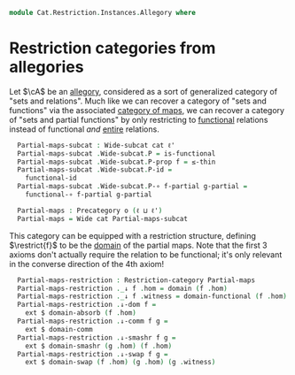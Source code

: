 <!--
```agda
open import Cat.Functor.WideSubcategory
open import Cat.Restriction.Base
open import Cat.Allegory.Base
open import Cat.Prelude

import Cat.Allegory.Morphism
```
-->

```agda
module Cat.Restriction.Instances.Allegory where
```

# Restriction categories from allegories

Let $\cA$ be an [allegory], considered as a sort of generalized category
of "sets and relations". Much like we can recover a category of "sets and
functions" via the associated [category of maps], we can recover a category
of "sets and partial functions" by only restricting to [functional]
relations instead of functional _and_ [entire] relations.

[allegory]: Cat.Allegory.Base.html
[category of maps]: Cat.Allegory.Maps.html
[functional]: Cat.Allegory.Morphism.html#functional-morphisms
[entire]: Cat.Allegory.Morphism.html#entire-morphisms

<!--
```agda
module _ {o ℓ ℓ'} (A : Allegory o ℓ ℓ') where
  open Cat.Allegory.Morphism A
  open Restriction-category
  open Wide-hom
```
-->

```agda
  Partial-maps-subcat : Wide-subcat cat ℓ'
  Partial-maps-subcat .Wide-subcat.P = is-functional
  Partial-maps-subcat .Wide-subcat.P-prop f = ≤-thin
  Partial-maps-subcat .Wide-subcat.P-id =
    functional-id
  Partial-maps-subcat .Wide-subcat.P-∘ f-partial g-partial =
    functional-∘ f-partial g-partial

  Partial-maps : Precategory o (ℓ ⊔ ℓ')
  Partial-maps = Wide cat Partial-maps-subcat
```

This category can be equipped with a restriction structure, defining
$\restrict{f}$ to be the [domain] of the partial maps.
Note that the first 3 axioms don't actually require the relation to be
functional; it's only relevant in the converse direction of the 4th axiom!

[domain]: Cat.Allegory.Morphism.html#domains

```agda
  Partial-maps-restriction : Restriction-category Partial-maps
  Partial-maps-restriction ._↓ f .hom = domain (f .hom)
  Partial-maps-restriction ._↓ f .witness = domain-functional (f .hom)
  Partial-maps-restriction .↓-dom f =
    ext $ domain-absorb (f .hom)
  Partial-maps-restriction .↓-comm f g =
    ext $ domain-comm
  Partial-maps-restriction .↓-smashr f g =
    ext $ domain-smashr (g .hom) (f .hom)
  Partial-maps-restriction .↓-swap f g =
    ext $ domain-swap (f .hom) (g .hom) (g .witness)
```

